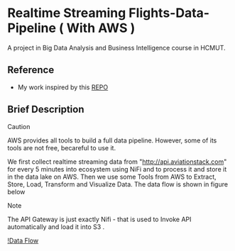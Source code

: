 # Realtime Streaming Flights-Data-Pipeline ( With AWS )
A project in Big Data Analysis and Business Intelligence course in HCMUT.

## Reference
* My work inspired by this [REPO](https://github.com/XSiddhSaraf/Covid-19-Data-Pipeline-Based-On-Messaging-and-Analysis)

## Brief Description
> [!CAUTION]
> AWS provides all tools to build a full data pipeline. However, some of its tools are not free, becareful to use it.

We first collect realtime streaming data from "http://api.aviationstack.com" for every 5 minutes into ecosystem using NiFi and to process it and store it in the data lake on AWS. Then we use some Tools from AWS to Extract, Store, Load, Transform and Visualize Data. The data flow is shown in figure below

> [!NOTE]
> The API Gateway is just exactly Nifi - that is used to Invoke API automatically and load it into S3 .

[!Data Flow](Link)
